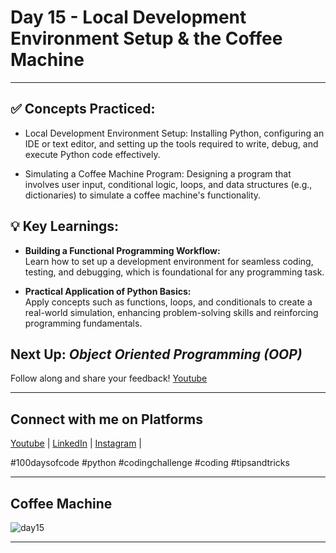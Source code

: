 # **Day 15 - Local Development Environment Setup & the Coffee Machine**
---
## ✅ **Concepts Practiced:**

- Local Development Environment Setup:
Installing Python, configuring an IDE or text editor, and setting up the tools required to write, debug, and execute Python code effectively.

- Simulating a Coffee Machine Program:
Designing a program that involves user input, conditional logic, loops, and data structures (e.g., dictionaries) to simulate a coffee machine's functionality.

## 💡 **Key Learnings:**

- **Building a Functional Programming Workflow:**
<br>Learn how to set up a development environment for seamless coding, testing, and debugging, which is foundational for any programming task.

- **Practical Application of Python Basics:**\
Apply concepts such as functions, loops, and conditionals to create a real-world simulation, enhancing problem-solving skills and reinforcing programming fundamentals.

## **Next Up:** *Object Oriented Programming (OOP)*

Follow along and share your feedback! 
[Youtube](https://www.youtube.com/@Tharun-AS)

---

## Connect with me on Platforms
[Youtube](https://www.youtube.com/@Tharun-AS) | 
[LinkedIn](https://www.linkedin.com/in/tharun-a-s-b45b8a2a8) | 
[Instagram](https://www.instagram.com/tharun_as_2005) | 

#100daysofcode #python #codingchallenge #coding #tipsandtricks

---

## Coffee Machine
![day15](https://user-images.githubusercontent.com/98851253/154714105-6f8ffb9c-c32d-4b89-9d4f-438eba7e3c86.gif)

---
